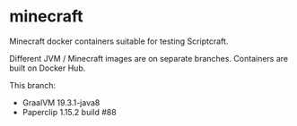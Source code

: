 # minecraft

Minecraft docker containers suitable for testing Scriptcraft.

Different JVM / Minecraft images are on separate branches. Containers are built on Docker Hub.

This branch:

* GraalVM 19.3.1-java8
* Paperclip 1.15.2 build #88
